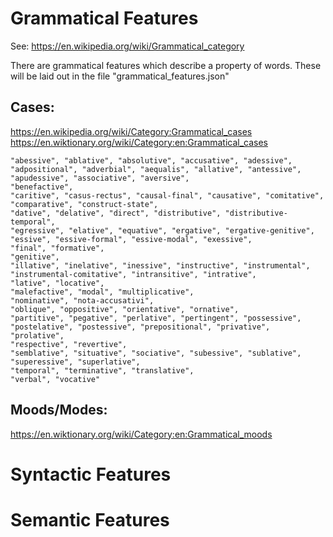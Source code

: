 

# Grammatical Features
See: https://en.wikipedia.org/wiki/Grammatical_category

There are grammatical features which describe
a property of words. These will be laid out in the file "grammatical_features.json"

## Cases:
https://en.wikipedia.org/wiki/Category:Grammatical_cases
https://en.wiktionary.org/wiki/Category:en:Grammatical_cases
```
"abessive", "ablative", "absolutive", "accusative", "adessive", "adpositional", "adverbial", "aequalis", "allative", "antessive", "apudessive", "associative", "aversive",
"benefactive",
"caritive", "casus-rectus", "causal-final", "causative", "comitative", "comparative", "construct-state",
"dative", "delative", "direct", "distributive", "distributive-temporal",
"egressive", "elative", "equative", "ergative", "ergative-genitive", "essive", "essive-formal", "essive-modal", "exessive",
"final", "formative",
"genitive",
"illative", "inelative", "inessive", "instructive", "instrumental", "instrumental-comitative", "intransitive", "intrative",
"lative", "locative",
"malefactive", "modal", "multiplicative",
"nominative", "nota-accusativi",
"oblique", "oppositive", "orientative", "ornative",
"partitive", "pegative", "perlative", "pertingent", "possessive", "postelative", "postessive", "prepositional", "privative", "prolative",
"respective", "revertive",
"semblative", "situative", "sociative", "subessive", "sublative", "superessive", "superlative",
"temporal", "terminative", "translative",
"verbal", "vocative"
```

## Moods/Modes:

https://en.wiktionary.org/wiki/Category:en:Grammatical_moods


# Syntactic Features


# Semantic Features
